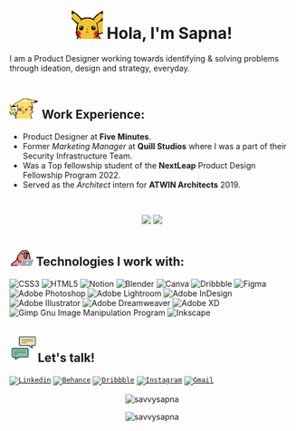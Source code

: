 <h1 align = "center"><img src="pika1.gif" width="55px"> Hola, I'm Sapna! </h1>

I am a Product Designer working towards identifying & solving problems through ideation, design and strategy, everyday.

## <img src="pika2.gif" width="52px"> Work Experience: 

- Product Designer at **Five Minutes**.
- Former *Marketing Manager* at **Quill Studios** where I was a part of their Security Infrastructure Team.
- Was a Top fellowship student of the **NextLeap** Product Design Fellowship Program 2022.
- Served as the *Architect* intern for **ATWIN Architects** 2019.
<br>

<p align = "center">
  <img src="https://github-readme-stats.vercel.app/api?username=savvysapna&theme=tokyonight&hide_border=true&include_all_commits=false&count_private=false">
  <img height="195" src="https://github-readme-stats.vercel.app/api/top-langs/?username=savvysapna&theme=tokyonight&hide_border=true&include_all_commits=true&count_private=true&layout=default">
</p>


## <img src="work.gif" width="42px"> Technologies I work with:

![CSS3](https://img.shields.io/badge/css3-%231572B6.svg?style=for-the-badge&logo=css3&logoColor=white) 
![HTML5](https://img.shields.io/badge/html5-%23E34F26.svg?style=for-the-badge&logo=html5&logoColor=white) 
![Notion](https://img.shields.io/badge/Notion-%23000000.svg?style=for-the-badge&logo=notion&logoColor=white) 
![Blender](https://img.shields.io/badge/blender-%23F5792A.svg?style=for-the-badge&logo=blender&logoColor=white) 
![Canva](https://img.shields.io/badge/Canva-%2300C4CC.svg?style=for-the-badge&logo=Canva&logoColor=white) 
![Dribbble](https://img.shields.io/badge/Dribbble-EA4C89?style=for-the-badge&logo=dribbble&logoColor=white)
![Figma](https://img.shields.io/badge/figma-%23F24E1E.svg?style=for-the-badge&logo=figma&logoColor=white) 
![Adobe Photoshop](https://img.shields.io/badge/adobephotoshop-%2331A8FF.svg?style=for-the-badge&logo=adobephotoshop&logoColor=white) 
![Adobe Lightroom](https://img.shields.io/badge/Adobe%20Lightroom-31A8FF.svg?style=for-the-badge&logo=Adobe%20Lightroom&logoColor=white) 
![Adobe InDesign](https://img.shields.io/badge/Adobe%20InDesign-49021F?style=for-the-badge&logo=adobeindesign&logoColor=white) 
![Adobe Illustrator](https://img.shields.io/badge/adobeillustrator-%23FF9A00.svg?style=for-the-badge&logo=adobeillustrator&logoColor=white) 
![Adobe Dreamweaver](https://img.shields.io/badge/Adobe%20Dreamweaver-FF61F6.svg?style=for-the-badge&logo=Adobe%20Dreamweaver&logoColor=white) 
![Adobe XD](https://img.shields.io/badge/Adobe%20XD-470137?style=for-the-badge&logo=Adobe%20XD&logoColor=#FF61F6) 
![Gimp Gnu Image Manipulation Program](https://img.shields.io/badge/Gimp-657D8B?style=for-the-badge&logo=gimp&logoColor=FFFFFF) 
![Inkscape](https://img.shields.io/badge/Inkscape-e0e0e0?style=for-the-badge&logo=inkscape&logoColor=080A13)


## <img src="chatting.gif" width="50px">Let's talk!

<code><a href="https://linkedin.com/in/sapna-gupta-955533129/"><img width="45px" src="https://img.icons8.com/color/8x/000000/linkedin.png" title="Linkedin"/></a></code>
<code><a href="https://linkedin.com/in/sapna-gupta-955533129/"><img width="45px" src="https://img.icons8.com/color/8x/000000/behance.png" title="Behance"/></a></code>
<code><a href="https://linkedin.com/in/sapna-gupta-955533129/"><img width="45px" src="https://img.icons8.com/color/8x/000000/dribbble.png" title="Dribbble"/></a></code>
<code><a href="https://www.instagram.com/graphunny.con/"><img width="45px" src="https://img.icons8.com/fluent/48/000000/instagram-new.png" title="Instagram"/></a></code>
<code><a href="mailto:sapna.g3198@gmail.com"><img width="43px" src="https://img.icons8.com/fluent/48/000000/gmail.png" title="Gmail"/></a></code>
<br>

<p align="center"><img align="center" src="https://github-readme-streak-stats.herokuapp.com/?user=savvysapna&theme=tokyonight&hide_border=true" alt="savvysapna" /></p>
<p align="center"><img src="https://visitcount.itsvg.in/api?id=savvysapna&icon=5&color=6" alt="savvysapna" /> </p>
